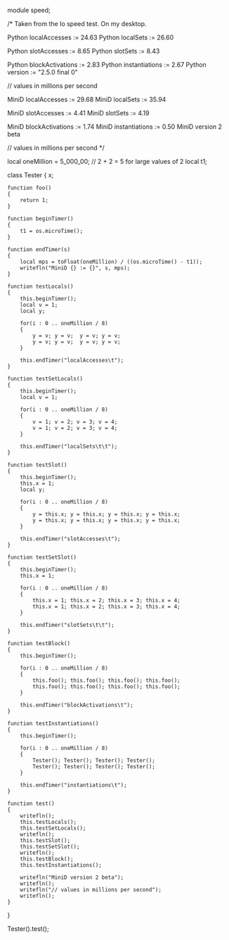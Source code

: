 module speed;

/*
Taken from the Io speed test.
On my desktop.

Python localAccesses       := 24.63
Python localSets           := 26.60

Python slotAccesses        := 8.65
Python slotSets            := 8.43

Python blockActivations    := 2.83
Python instantiations      := 2.67
Python version := "2.5.0 final 0"

// values in millions per second

MiniD localAccesses      := 29.68
MiniD localSets          := 35.94

MiniD slotAccesses       := 4.41
MiniD slotSets           := 4.19

MiniD blockActivations   := 1.74
MiniD instantiations     := 0.50
MiniD version 2 beta

// values in millions per second
*/

local oneMillion = 5_000_00; // 2 + 2 = 5 for large values of 2
local t1;

class Tester
{
	x;

	function foo()
	{
		return 1;
	}

	function beginTimer()
	{
		t1 = os.microTime();
	}

	function endTimer(s)
	{
		local mps = toFloat(oneMillion) / ((os.microTime() - t1));
		writefln("MiniD {} := {}", s, mps);
	}
	
	function testLocals()
	{
		this.beginTimer();
		local v = 1;
		local y;

		for(i : 0 .. oneMillion / 8)
		{
			y = v; y = v;  y = v; y = v;
			y = v; y = v;  y = v; y = v;
		}

		this.endTimer("localAccesses\t");
	}

	function testSetLocals()
	{
		this.beginTimer();
		local v = 1;

		for(i : 0 .. oneMillion / 8)
		{
			v = 1; v = 2; v = 3; v = 4;
			v = 1; v = 2; v = 3; v = 4;
		}

		this.endTimer("localSets\t\t");
	}

	function testSlot()
	{
		this.beginTimer();
		this.x = 1;
		local y;

		for(i : 0 .. oneMillion / 8)
		{
			y = this.x; y = this.x; y = this.x; y = this.x;
			y = this.x; y = this.x; y = this.x; y = this.x;
		}

		this.endTimer("slotAccesses\t");
	}

	function testSetSlot()
	{
		this.beginTimer();
		this.x = 1;

		for(i : 0 .. oneMillion / 8)
		{
			this.x = 1; this.x = 2; this.x = 3; this.x = 4;
			this.x = 1; this.x = 2; this.x = 3; this.x = 4;
		}

		this.endTimer("slotSets\t\t");
	}

	function testBlock()
	{
		this.beginTimer();

		for(i : 0 .. oneMillion / 8)
		{
			this.foo(); this.foo(); this.foo(); this.foo();
			this.foo(); this.foo(); this.foo(); this.foo();
		}

		this.endTimer("blockActivations\t");
	}

	function testInstantiations()
	{
		this.beginTimer();

		for(i : 0 .. oneMillion / 8)
		{
			Tester(); Tester(); Tester(); Tester();
			Tester(); Tester(); Tester(); Tester();
		}

		this.endTimer("instantiations\t");
	}

	function test()
	{
		writefln();
		this.testLocals();
		this.testSetLocals();
		writefln();
		this.testSlot();
		this.testSetSlot();
		writefln();
		this.testBlock();
		this.testInstantiations();

		writefln("MiniD version 2 beta");
		writefln();
		writefln("// values in millions per second");
		writefln();
	}
}

Tester().test();
